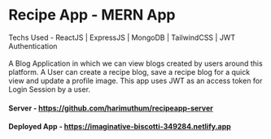 # Recipe App - MERN App
Techs Used -  ReactJS | ExpressJS | MongoDB | TailwindCSS | JWT Authentication <br><br>
       A Blog Application in which we can view blogs created by users around this platform. A User can create a recipe blog, save a recipe blog for a quick view and update a profile image. This app uses JWT as an access token for Login Session by a user.

#### Server - https://github.com/harimuthum/recipeapp-server
#### Deployed App - https://imaginative-biscotti-349284.netlify.app
